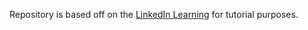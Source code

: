 Repository is based off on the [LinkedIn Learning](https://www.linkedin.com/learning/building-a-website-with-node-js-and-express-js-3) for tutorial purposes.
